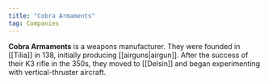 ```yaml
---
title: "Cobra Armaments"
tag: Companies
---
```


**Cobra Armaments** is a weapons manufacturer. They were founded in [[Tilia]] in 138, initially producing [[airguns|airgun]]. After the success of their K3 rifle in the 350s, they moved to [[Delsin]] and began experimenting with vertical-thruster aircraft.
